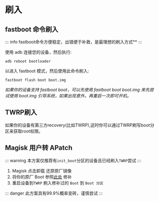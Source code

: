 # 刷入
## fastboot 命令刷入

::: info
fastboot命令方便稳定，出错便于补救，是最理想的刷入方式**
:::

使用 adb 连接您的设备，然后执行:

```
adb reboot bootloader
```

以进入 fastboot 模式，然后使用此命令刷入:

```
fastboot flash boot boot.img
```

*如果你的设备支持 fastboot boot，可以先使用 fastboot boot boot.img 来先尝试使用 boot.img 引导系统，如果出现意外，再重启一次即可开机。*

## TWRP刷入

如果你的设备有第三方recovery(比如TWRP),这时你可以通过TWRP刷写boot分区来获取root权限。

## Magisk 用户转 APatch

::: warning
本方案仅推荐有`init_boot`分区的设备且已经刷入`TWRP`尝试
:::

1. Magisk 点击卸载 还原原厂镜像
2. 将你的原厂 Boot 参照[此处](/patch.md) 修补
3. 重启设备到`TWRP` 刷入修补过的 `Boot` 到 `Boot 分区`

::: danger
此方案具有99.9%概率变砖，谨慎尝试
:::